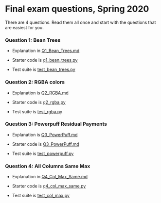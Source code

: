 # Final exam questions, Spring 2020

There are 4 questions. Read them all once and start 
with the questions that are easiest for you.  

###  Question 1: Bean Trees

* Explanation in [Q1_Bean_Trees.md](Q1_Bean_Trees.md)

* Starter code is [q1_bean_trees.py](q1_bean_trees.py)

* Test suite is [test_bean_trees.py](test_bean_trees.py)


### Question 2: RGBA colors

* Explanation is [Q2_RGBA.md](Q2_RGBA.md)

* Starter code is [q2_rgba.py](q2_rgba.py)

* Test suite is [test_rgba.py](test_rgba.py)


### Question 3: Powerpuff Residual Payments

* Explanation is [Q3_PowerPuff.md](Q3_PowerPuff.md)

* Starter code is [Q3_PowerPuff.md](Q3_PowerPuff.md)

* Test suite is [test_powerpuff.py](test_powerpuff.py)


### Question 4: All Columns Same Max

* Explanation in [Q4_Col_Max_Same.md](Q4_Col_Max_Same.md)

* Starter code is [q4_col_max_same.py](q4_col_max_same.py)

* Test suite is [test_col_max.py](test_col_max.py)

